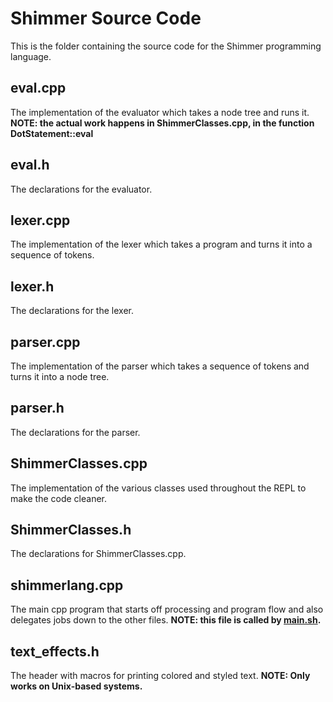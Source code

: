 # Shimmer Source Code
This is the folder containing the source code
for the Shimmer programming language.

## eval.cpp
The implementation of the evaluator which takes a node tree and runs it.
**NOTE: the actual work happens in ShimmerClasses.cpp, in the function DotStatement::eval**

## eval.h
The declarations for the evaluator.

## lexer.cpp
The implementation of the lexer which takes a
program and turns it into a sequence of tokens.

## lexer.h
The declarations for the lexer.

## parser.cpp
The implementation of the parser which takes a
sequence of tokens and turns it into a node tree.

## parser.h
The declarations for the parser.

## ShimmerClasses.cpp
The implementation of the various classes used
throughout the REPL to make the code cleaner.

## ShimmerClasses.h
The declarations for ShimmerClasses.cpp.

## shimmerlang.cpp
The main cpp program that starts off processing and program
flow and also delegates jobs down to the other files.
**NOTE: this file is called by [main.sh].**

## text_effects.h
The header with macros for printing colored and styled text.
**NOTE: Only works on Unix-based systems.**

[main.sh]: https://repl.it/@doineednumbers/shimmerlang#main.sh